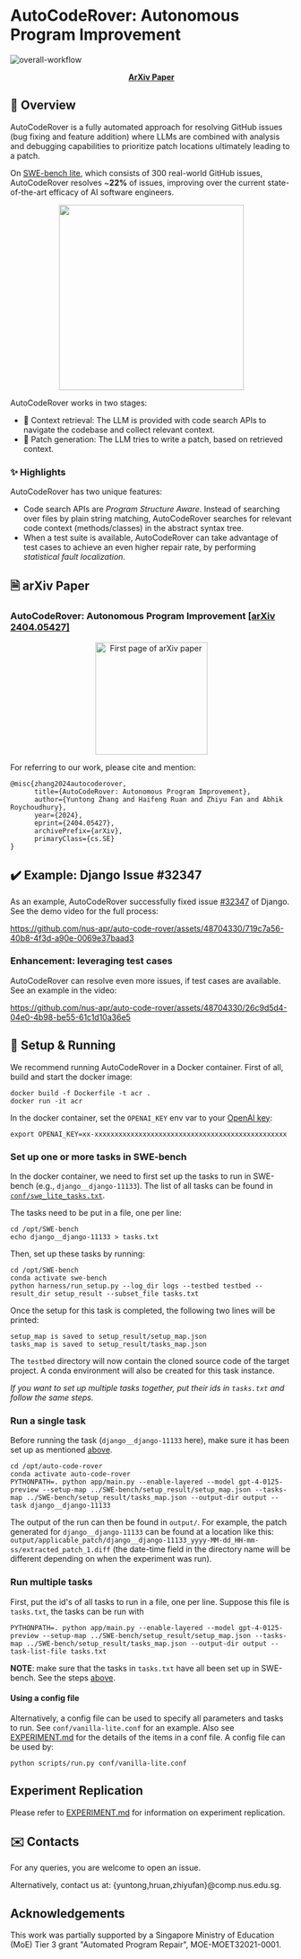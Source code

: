 # AutoCodeRover: Autonomous Program Improvement

![overall-workflow](https://github.com/nus-apr/auto-code-rover/assets/48704330/0b8da9ad-588c-4f7d-9c99-53f33d723d35)

<p align="center">
  <a href="https://arxiv.org/abs/2404.05427"><strong>ArXiv Paper</strong></a>
</p>

## 👋 Overview

AutoCodeRover is a fully automated approach for resolving GitHub issues (bug fixing and feature addition) where LLMs are combined with analysis and debugging capabilities to prioritize patch locations ultimately leading to a patch.

On [SWE-bench lite](https://www.swebench.com/lite.html), which consists of 300 real-world GitHub issues, AutoCodeRover resolves ~**22%** of issues, improving over the current state-of-the-art efficacy of AI software engineers.

<p align="center">
<img src=https://github.com/nus-apr/auto-code-rover/assets/48704330/28e26111-5f15-4ee4-acd1-fa6e2e6e0593 width=330/>
</p>

AutoCodeRover works in two stages:

- 🔎 Context retrieval: The LLM is provided with code search APIs to navigate the codebase and collect relevant context.
- 💊 Patch generation: The LLM tries to write a patch, based on retrieved context.

### ✨ Highlights

AutoCodeRover has two unique features:

- Code search APIs are *Program Structure Aware*. Instead of searching over files by plain string matching, AutoCodeRover searches for relevant code context (methods/classes) in the abstract syntax tree.
- When a test suite is available, AutoCodeRover can take advantage of test cases to achieve an even higher repair rate, by performing *statistical fault localization*.

## 🗎 arXiv Paper
### AutoCodeRover: Autonomous Program Improvement [[arXiv 2404.05427]](https://arxiv.org/abs/2404.05427)

<p align="center">
  <a href="https://arxiv.org/abs/2404.05427">
    <img src="https://github.com/nus-apr/auto-code-rover/assets/48704330/5c55fb21-433c-4db3-abd3-8e0ad78b1946" alt="First page of arXiv paper" width="200">
  </a>
</p>

For referring to our work, please cite and mention:
```
@misc{zhang2024autocoderover,
      title={AutoCodeRover: Autonomous Program Improvement},
      author={Yuntong Zhang and Haifeng Ruan and Zhiyu Fan and Abhik Roychoudhury},
      year={2024},
      eprint={2404.05427},
      archivePrefix={arXiv},
      primaryClass={cs.SE}
}
```

## ✔️ Example: Django Issue #32347

As an example, AutoCodeRover successfully fixed issue [#32347](https://code.djangoproject.com/ticket/32347) of Django. See the demo video for the full process:

https://github.com/nus-apr/auto-code-rover/assets/48704330/719c7a56-40b8-4f3d-a90e-0069e37baad3

### Enhancement: leveraging test cases

AutoCodeRover can resolve even more issues, if test cases are available. See an example in the video:

https://github.com/nus-apr/auto-code-rover/assets/48704330/26c9d5d4-04e0-4b98-be55-61c1d10a36e5

## 🚀 Setup & Running

We recommend running AutoCodeRover in a Docker container.
First of all, build and start the docker image:

```
docker build -f Dockerfile -t acr .
docker run -it acr
```

In the docker container, set the `OPENAI_KEY` env var to your [OpenAI key](https://help.openai.com/en/articles/4936850-where-do-i-find-my-openai-api-key):

```
export OPENAI_KEY=xx-xxxxxxxxxxxxxxxxxxxxxxxxxxxxxxxxxxxxxxxxxxxxxxxx
```

### Set up one or more tasks in SWE-bench

In the docker container, we need to first set up the tasks to run in SWE-bench (e.g., `django__django-11133`). The list of all tasks can be found in [`conf/swe_lite_tasks.txt`](conf/swe_lite_tasks.txt).

The tasks need to be put in a file, one per line:

```
cd /opt/SWE-bench
echo django__django-11133 > tasks.txt
```

Then, set up these tasks by running:

```
cd /opt/SWE-bench
conda activate swe-bench
python harness/run_setup.py --log_dir logs --testbed testbed --result_dir setup_result --subset_file tasks.txt
```

Once the setup for this task is completed, the following two lines will be printed:

```
setup_map is saved to setup_result/setup_map.json
tasks_map is saved to setup_result/tasks_map.json
```

The `testbed` directory will now contain the cloned source code of the target project.
A conda environment will also be created for this task instance.

_If you want to set up multiple tasks together, put their ids in `tasks.txt` and follow the same steps._

### Run a single task

Before running the task (`django__django-11133` here), make sure it has been set up as mentioned [above](#set-up-one-or-more-tasks-in-swe-bench).

```
cd /opt/auto-code-rover
conda activate auto-code-rover
PYTHONPATH=. python app/main.py --enable-layered --model gpt-4-0125-preview --setup-map ../SWE-bench/setup_result/setup_map.json --tasks-map ../SWE-bench/setup_result/tasks_map.json --output-dir output --task django__django-11133
```

The output of the run can then be found in `output/`. For example, the patch generated for `django__django-11133` can be found at a location like this: `output/applicable_patch/django__django-11133_yyyy-MM-dd_HH-mm-ss/extracted_patch_1.diff` (the date-time field in the directory name will be different depending on when the experiment was run).

### Run multiple tasks

First, put the id's of all tasks to run in a file, one per line. Suppose this file is `tasks.txt`, the tasks can be run with

```
PYTHONPATH=. python app/main.py --enable-layered --model gpt-4-0125-preview --setup-map ../SWE-bench/setup_result/setup_map.json --tasks-map ../SWE-bench/setup_result/tasks_map.json --output-dir output --task-list-file tasks.txt
```

**NOTE**: make sure that the tasks in `tasks.txt` have all been set up in SWE-bench. See the steps [above](#set-up-one-or-more-tasks-in-swe-bench).

#### Using a config file

Alternatively, a config file can be used to specify all parameters and tasks to run. See `conf/vanilla-lite.conf` for an example.
Also see [EXPERIMENT.md](EXPERIMENT.md) for the details of the items in a conf file.
A config file can be used by:

```
python scripts/run.py conf/vanilla-lite.conf
```

## Experiment Replication

Please refer to [EXPERIMENT.md](EXPERIMENT.md) for information on experiment replication.

## ✉️ Contacts

For any queries, you are welcome to open an issue.

Alternatively, contact us at: {yuntong,hruan,zhiyufan}@comp.nus.edu.sg.

## Acknowledgements

This work was partially supported by a Singapore Ministry of Education (MoE) Tier 3 grant "Automated Program Repair", MOE-MOET32021-0001.
